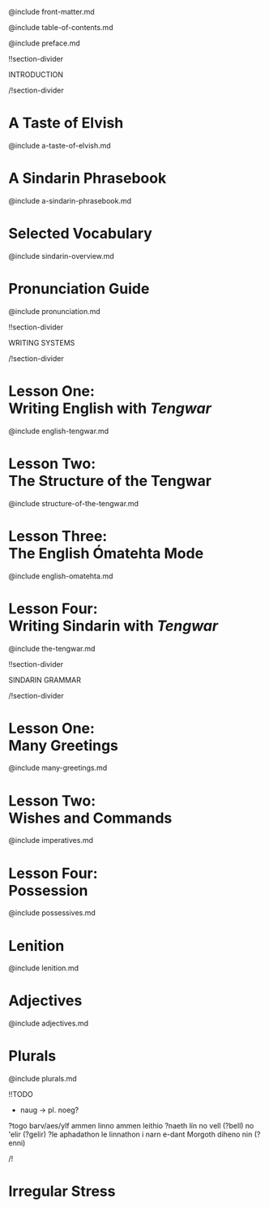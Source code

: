 @include front-matter.md

@include table-of-contents.md

@include preface.md

!!section-divider

INTRODUCTION

/!section-divider

# <a name="a-taste-of-elvish">A Taste of Elvish</a>

@include a-taste-of-elvish.md

# <a name="a-sindarin-phrasebook">A Sindarin Phrasebook</a>

@include a-sindarin-phrasebook.md

# <a name="selected-vocabulary">Selected Vocabulary</a>

@include sindarin-overview.md

# <a name="pronunciation">Pronunciation Guide</a>

@include pronunciation.md

!!section-divider

WRITING SYSTEMS

/!section-divider

<h1>
  <div class="lesson-heading">
  Lesson One:
  </div>
  <a name="writing-english-with-tengwar">
  Writing English with <em>Tengwar</em>
  </a>
</h1>

@include english-tengwar.md

<h1>
  <div class="lesson-heading">
  Lesson Two:
  </div>
  <a name="structure-of-the-tengwar">
  The Structure of the Tengwar
  </a>
</h1>

@include structure-of-the-tengwar.md

<h1>
  <div class="lesson-heading">
  Lesson Three:
  </div>
  <a name="english-omatehta">
  The English Ómatehta Mode
  </a>
</h1>

@include english-omatehta.md

<h1>
  <div class="lesson-heading">
  Lesson Four:
  </div>
  <a name="tengwar-for-sindarin">
  Writing Sindarin with <em>Tengwar</em>
  </a>
</h1>

@include the-tengwar.md


!!section-divider

SINDARIN GRAMMAR

/!section-divider

<h1>
  <div class="lesson-heading">
  Lesson One:
  </div>
  <a name="many-greetings">
  Many Greetings
  </a>
</h1>

@include many-greetings.md

<h1>
  <div class="lesson-heading">
  Lesson Two:
  </div>
  <a name="wishes-and-commands">
  Wishes and Commands
  </a>
</h1>

@include imperatives.md

<h1>
  <div class="lesson-heading">
  Lesson Four:
  </div>
  <a name="possession">
  Possession
  </a>
</h1>

@include possessives.md

# <a name="lenition">Lenition</a>

@include lenition.md

# <a name="adjectives">Adjectives</a>

@include adjectives.md

# <a name="plurals">Plurals</a>

@include plurals.md

!!TODO

- naug -> pl. noeg?

?togo barv/aes/ylf ammen
linno ammen
leithio ?naeth lín
no vell (?bell)
no 'elir (?gelir)
?le aphadathon
le linnathon i narn e-dant Morgoth
diheno nin (?enni)

/!

# <a name="irregular-stress">Irregular Stress</a>
